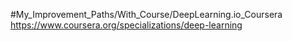 #My_Improvement_Paths/With_Course/DeepLearning.io_Coursera
https://www.coursera.org/specializations/deep-learning